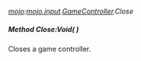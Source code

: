 _[mojo](../../modules/mojo/mojo-module.md):[mojo.input](../../modules/mojo/mojo-input.md).[GameController](../../modules/mojo/mojo-input-gamecontroller.md).Close_
##### Method Close:Void(  )
Closes a game controller.
